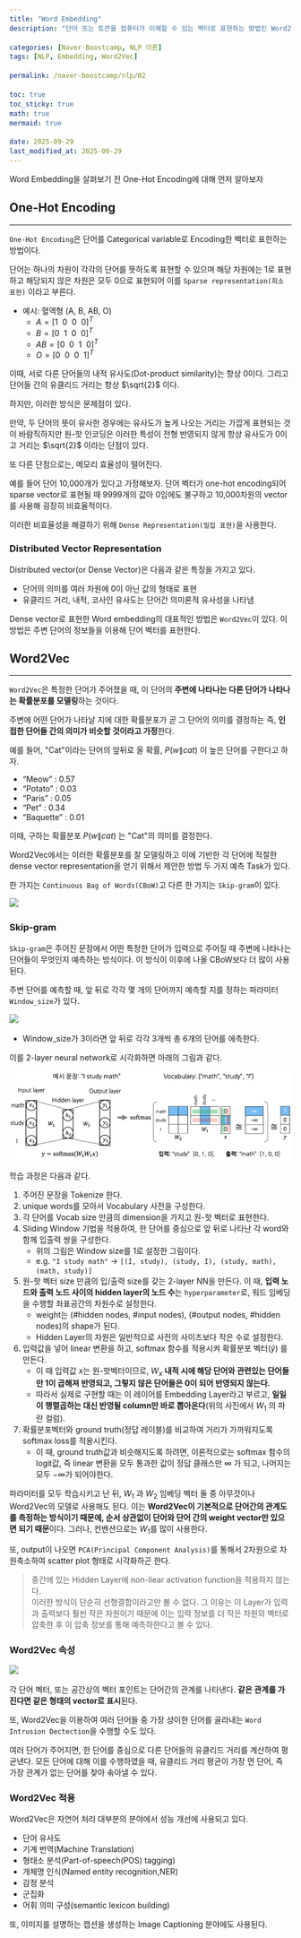 ```yaml
---
title: "Word Embedding"
description: "단어 또는 토큰을 컴퓨터가 이해할 수 있는 벡터로 표현하는 방법인 Word2Vec에 대한 내용을 정리한 포스트입니다."

categories: [Naver-Boostcamp, NLP 이론]
tags: [NLP, Embedding, Word2Vec]

permalink: /naver-boostcamp/nlp/02

toc: true
toc_sticky: true
math: true
mermaid: true

date: 2025-09-29
last_modified_at: 2025-09-29
---
```


Word Embedding을 살펴보기 전 One-Hot Encoding에 대해 먼저 알아보자

## One-Hot Encoding
---------

`One-Hot Encoding`은 단어를 Categorical variable로 Encoding한 벡터로 표한하는 방법이다. 

단어는 하나의 차원이 각각의 단어를 뜻하도록 표현할 수 있으며 해당 차원에는 1로 표현하고 해당되지 않은 차원은 모두 0으로 표현되어 이를 `Sparse representation(희소 표현)` 이라고 부른다.

- 예시: 혈액형 (A, B, AB, O)
    - $A = [1 \ \ 0 \ \ 0 \ \ 0]^T$
    - $B = [0 \ \ 1 \ \ 0 \ \ 0]^T$
    - $AB = [0 \ \ 0 \ \ 1 \ \ 0]^T$
    - $O = [0 \ \ 0 \ \ 0 \ \ 1]^T$
    
이때, 서로 다른 단어들의 내적 유사도(Dot-product similarity)는 항상 0이다. 그리고 단어들 간의 유클리드 거리는 항상 $\sqrt{2}$ 이다.

하지만, 이러한 방식은 문제점이 있다.

만약, 두 단어의 뜻이 유사한 경우에는 유사도가 높게 나오는 거리는 가깝게 표현되는 것이 바람직하지만 원-핫 인코딩은 이러한 특성이 전형 반영되지 않게 항상 유사도가 0이고 거리는 $\sqrt{2}$ 이라는 단점이 있다.

또 다른 단점으로는, 메모리 효율성이 떨어진다.

예를 들어 단어 10,000개가 있다고 가정해보자. 단어 벡터가 one-hot encoding되어 sparse vector로 표현될 때 9999개의 값아 0임에도 불구하고 10,000차원의 vector를 사용해 굉장히 비효율적이다.

이러한 비효율성을 해결하기 위해 `Dense Representation(밀집 표현)`을 사용한다.

### Distributed Vector Representation

Distributed vector(or Dense Vector)은 다음과 같은 특징을 가지고 있다.

- 단어의 의미를 여러 차원에 0이 아닌 값의 형태로 표현
- 유클리드 거리, 내적, 코사인 유사도는 단어간 의미론적 유사성을 나타냄

Dense vector로 표현한 Word embedding의 대표적인 방법은 `Word2Vec`이 있다. 이 방법은 주변 단어의 정보들을 이용해 단어 벡터를 표현한다.

## Word2Vec
---------

`Word2Vec`은 특정한 단어가 주어졌을 때, 이 단어의 **주변에 나타나는 다른 단어가 나타나는 확률분포를 모델링**하는 것이다. 

주변에 어떤 단어가 나타날 지에 대한 확률분포가 곧 그 단어의 의미를 결정하는 즉, **인접한 단어들 간의 의미가 비슷할 것이라고 가정**한다.

예를 들어, "Cat"이라는 단어의 앞뒤로 올 확률, $P(w \| cat)$ 이 높은 단어를 구한다고 하자.

- “Meow” : 0.57
- “Potato” : 0.03
- “Paris” : 0.05
- “Pet” : 0.34
- “Baquette” : 0.01

이때, 구하는 확률분포 $P(w \|cat)$ 는 "Cat"의 의미를 결정한다.

Word2Vec에서는 이러한 확률분포를 잘 모델링하고 이에 기반한 각 단어에 적절한 dense vector representation을 얻기 위해서 제안한 방법 두 가지 예측 Task가 있다.

한 가지는 `Continuous Bag of Words(CBoW)`고 다른 한 가지는 `Skip-gram`이 있다.

<img src="https://blog.kakaocdn.net/dna/cO4fQc/btsHrssZarQ/AAAAAAAAAAAAAAAAAAAAAC2NZgfcAaUo3UKB-CYwLucah-L1Eqt5BnVSvrRmwwR_/img.png?credential=yqXZFxpELC7KVnFOS48ylbz2pIh7yKj8&expires=1759244399&allow_ip=&allow_referer=&signature=ZnLIHWwbJHGgw5ULyamjO9UD7Fg%3D">

### Skip-gram

`Skip-gram`은 주어진 문장에서 어떤 특정한 단어가 입력으로 주어질 때 주변에 나타나는 단어들이 무엇인지 예측하는 방식이다. 이 방식이 이후에 나올 CBoW보다 더 많이 사용된다.

주변 단어를 예측할 때, 앞 뒤로 각각 몇 개의 단어까지 예측할 지를 정하는 파라미터 `Window_size`가 있다.

<img src="https://www.researchgate.net/publication/373046894/figure/fig1/AS:11431281180788927@1691723305849/Skip-gram-model-showing-center-codon-highlighted-in-red-and-a-window-size-of-two.jpg">


- Window_size가 3이라면 앞 뒤로 각각 3개씩 총 6개의 단어를 에측한다.

이를 2-layer neural network로 시각화하면 아래의 그림과 같다.

<img src="../assets/img/post/naver-boostcamp/skip-gram.png">

학습 과정은 다음과 같다.

1. 주어진 문장을 Tokenize 한다.
2. unique words를 모아서 Vocabulary 사전을 구성한다.
3. 각 단어를 Vocab size 만큼의 dimension을 가지고 원-핫 벡터로 표현한다.
4. Sliding Window 기법을 적용하여, 한 단어를 중심으로 앞 뒤로 나타난 각 word와 함께 입출력 쌍을 구성한다.
    - 위의 그림은 Window size를 1로 설정한 그림이다.
    - e.g. `"I study math"` &rarr; `[(I, study), (study, I), (study, math), (math, study)]`
5. 원-핫 벡터 size 만큼의 입/출력 size를 갖는 2-layer NN을 만든다. 이 때, **입력 노드와 출력 노드 사이의 hidden layer의 노드 수**는 `hyperparameter`로, 워드 임베딩을 수행할 좌표공간의 차원수로 설정한다.
    - weight는 (#hidden nodes, #input nodes), (#output nodes, #hidden nodes)의 shape가 된다.
    - Hidden Layer의 차원은 일반적으로 사전의 사이즈보다 작은 수로 설정한다. 
6. 입력값을 넣어 linear 변환을 하고, softmax 함수를 적용시켜 확률분포 벡터($\hat{y}$) 를 만든다.
    - 이 때 입력값 $x$는 원-핫벡터이므로, $W_x$ **내적 시에 해당 단어와 관련있는 단어들만 1이 곱해져 반영되고, 그렇지 않은 단어들은 0이 되어 반영되지 않는다.**
    - 따라서 실제로 구현할 때는 이 레이어를 Embedding Layer라고 부르고, **일일이 행렬곱하는 대신 반영될 column만 바로 뽑아온다**(위의 사진에서 $W_1$ 의 파란 컬럼).
7. 확률분포벡터와 ground truth(정답 레이블)를 비교하여 거리가 가까워지도록 softmax loss를 적용시킨다.
    - 이 때, ground truth값과 비슷해지도록 하려면, 이론적으로는 softmax 함수의 logit값, 즉 linear 변환을 모두 통과한 값이 정답 클래스만 $\infty$ 가 되고, 나머지는 모두 $−\infty$가 되어야한다.

파라미터를 모두 학습시키고 난 뒤, $W_1$ 과 ​$W_2$ 임베딩 벡터 둘 중 아무것이나 Word2Vec의 모델로 사용해도 된다. 이는 **Word2Vec이 기본적으로 단어간의 관계도를 측정하는 방식이기 때문에, 순서 상관없이 단어와 단어 간의 weight vector만 있으면 되기 때문**이다. 그러나, 컨벤션으로는 $W_1$를 많이 사용한다. 

또, output이 나오면 `PCA(Principal Component Analysis)`를 통해서 2차원으로 차원축소하여 scatter plot 형태로 시각화하곤 한다.

> 중간에 있는 Hidden Layer에 non-liear activation function을 적용하지 않는다.<br>
> 이러한 방식이 단순히 선형결합이라고만 볼 수 없다. 그 이유는 이 Layer가 입력과 출력보다 훨씬 작은 차원이기 때문에 이는 입력 정보를 더 작은 차원의 벡터로 압축한 후 이 압축 정보를 통해 예측하한다고 볼 수 있다.

### Word2Vec 속성

<img src="https://velog.velcdn.com/images/dongspam0209/post/29982c93-4320-4a63-b05a-b1945650bc93/image.png">

각 단어 벡터, 또는 공간상의 벡터 포인트는 단어간의 관계를 나타낸다. **같은 관계를 가진다면 같은 형태의 vector로 표시**된다.

또, Word2Vec을 이용하여 여러 단어들 중 가장 상이한 단어를 골라내는 `Word Intrusion Dectection`을 수행할 수도 있다. 

여러 단어가 주어지면, 한 단어를 중심으로 다른 단어들의 유클리드 거리를 계산하여 평균낸다. 모든 단어에 대해 이를 수행하였을 때, 유클리드 거리 평균이 가장 먼 단어, 즉 가장 관계가 없는 단어를 찾아 솎아낼 수 있다.

### Word2Vec 적용

Word2Vec은 자연어 처리 대부분의 분야에서 성능 개선에 사용되고 있다.

- 단어 유사도
- 기계 번역(Machine Translation)
- 형태소 분석(Part-of-speech(POS) tagging)
- 개체명 인식(Named entity recognition,NER)
- 감정 분석
- 군집화
- 어휘 의미 구성(semantic lexicon building)

또, 이미지를 설명하는 캡션을 생성하는 Image Captioning 분야에도 사용된다.
